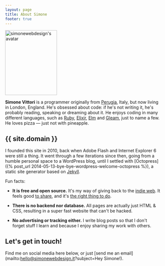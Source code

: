 ```yaml
---
layout: page
title: About Simone
footer: true
---
```


<div class="about-intro">
<picture>
    <source type="image/webp" srcset="/images/simonewebdesign.webp">
    <img src="/images/simonewebdesign.png" width="168" height="210" alt="simonewebdesign's avatar" />
</picture>
<p>
<strong>Simone Vittori</strong> is a programmer originally from <a rel="external" href="https://en.wikipedia.org/wiki/Perugia">Perugia</a>, Italy, but now living in London, England. He's obsessed about code: if he's not writing it, he's probably reading, speaking or dreaming about it. He enjoys coding in many different languages, such as <a rel="external" href="https://www.ruby-lang.org/">Ruby</a>, <a rel="external" href="https://elixir-lang.org/">Elixir</a>, <a rel="external" href="https://elm-lang.org/">Elm</a> and <a rel="external" href="https://gleam.run/">Gleam</a>, just to name a few. He loves pizza — just not with pineapple.</p>
</div>

## {{ site.domain }}

I founded this site in 2010, back when Adobe Flash and Internet Explorer 6 were still a thing. It went through a few iterations since then, going from a humble personal space to a WordPress blog, until I settled with [Octopress]({% post_url 2014-05-13-bye-bye-wordpress-welcome-octopress %}), a static site generator based on <a rel="external" href="https://jekyllrb.com/">Jekyll</a>.

Fun facts:

- **It is free and open source.** It's my way of giving back to the <a rel="external" href="https://indieweb.org/">indie web</a>. It feels good <a rel="external" href="https://github.com/simonewebdesign/simonewebdesign">to share</a>, and it's <a rel="external" href="https://www.gnu.org/philosophy/fs-and-sustainable-development.html">the right thing to do</a>.

- **There is no backend nor database.** All pages are actually just HTML & CSS, resulting in a super fast website that can't be hacked.

- **No advertising or tracking either.**
I write blog posts so that I don't forget stuff I learn and because I enjoy sharing my work with others.

## Let's get in touch!

Find me on social media here below, or just [send me an email](mailto:hello@simonewebdesign.it?subject=Hey Simone!).
